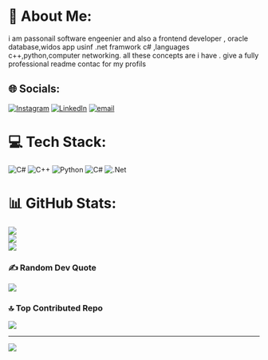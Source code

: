 # 💫 About Me:
 i am passonail software engeenier and also a frontend developer , oracle database,widos app usinf .net framwork c# ,languages c++,python,computer networking. all these concepts are i have . give a fully professional readme contac for my profils


## 🌐 Socials:
[![Instagram](https://img.shields.io/badge/Instagram-%23E4405F.svg?logo=Instagram&logoColor=white)](https://instagram.com/arehman_80) [![LinkedIn](https://img.shields.io/badge/LinkedIn-%230077B5.svg?logo=linkedin&logoColor=white)](https://www.linkedin.com/in/abdulrehman90/) [![email](https://img.shields.io/badge/Email-D14836?logo=gmail&logoColor=white)](mailto:ar5431980@gmail.com) 

# 💻 Tech Stack:
![C#](https://img.shields.io/badge/c%23-%23239120.svg?style=for-the-badge&logo=csharp&logoColor=white) ![C++](https://img.shields.io/badge/c++-%2300599C.svg?style=for-the-badge&logo=c%2B%2B&logoColor=white) ![Python](https://img.shields.io/badge/python-3670A0?style=for-the-badge&logo=python&logoColor=ffdd54) ![C#](https://img.shields.io/badge/c%23-%23239120.svg?style=for-the-badge&logo=csharp&logoColor=white) ![.Net](https://img.shields.io/badge/.NET-5C2D91?style=for-the-badge&logo=.net&logoColor=white)
# 📊 GitHub Stats:
![](https://github-readme-stats.vercel.app/api?username=TechWithAbdul&theme=dark&hide_border=true&include_all_commits=true&count_private=false)<br/>
![](https://nirzak-streak-stats.vercel.app/?user=TechWithAbdul&theme=dark&hide_border=true)<br/>
![](https://github-readme-stats.vercel.app/api/top-langs/?username=TechWithAbdul&theme=dark&hide_border=true&include_all_commits=true&count_private=false&layout=compact)

### ✍️ Random Dev Quote
![](https://quotes-github-readme.vercel.app/api?type=vetical&theme=merko)

### 🔝 Top Contributed Repo
![](https://github-contributor-stats.vercel.app/api?username=TechWithAbdul&limit=5&theme=dark&combine_all_yearly_contributions=true)

---
[![](https://visitcount.itsvg.in/api?id=TechWithAbdul&icon=0&color=0)](https://visitcount.itsvg.in)

<!-- Proudly created with GPRM ( https://gprm.itsvg.in ) -->
